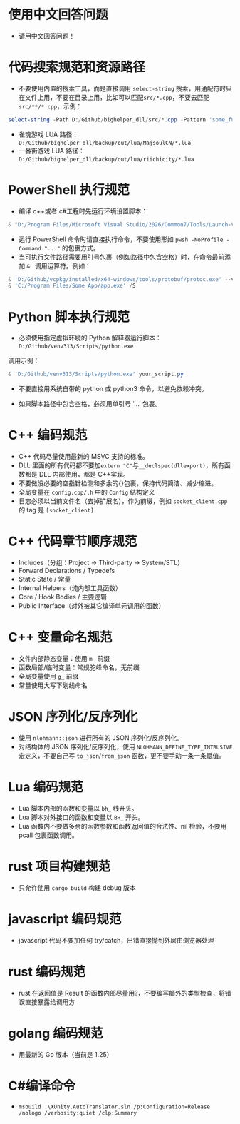 # 使用中文回答问题

- 请用中文回答问题！

# 代码搜索规范和资源路径

- 不要使用内置的搜索工具，而是直接调用 `select-string` 搜索，用通配符时只在文件上用，不要在目录上用，比如可以匹配`src/*.cpp`，不要去匹配`src/**/*.cpp`，示例：

```powershell
select-string -Path D:/Github/bighelper_dll/src/*.cpp -Pattern 'some_function'
```

- 雀魂游戏 LUA 路径： `D:/Github/bighelper_dll/backup/out/lua/MajsoulCN/*.lua`
- 一番街游戏 LUA 路径： `D:/Github/bighelper_dll/backup/out/lua/riichicity/*.lua`

# PowerShell 执行规范

- 编译 c++或者 c#工程时先运行环境设置脚本：

```powershell
& "D:/Program Files/Microsoft Visual Studio/2026/Common7/Tools/Launch-VsDevShell.ps1" -Arch amd64 -HostArch amd64
```

- 运行 PowerShell 命令时请直接执行命令，不要使用形如 `pwsh -NoProfile -Command "..."` 的包裹方式。
- 当可执行文件路径需要用引号包裹（例如路径中包含空格）时，在命令最前添加 `& ` 调用运算符。例如：

```powershell
& 'D:/Github/vcpkg/installed/x64-windows/tools/protobuf/protoc.exe' --version
& 'C:/Program Files/Some App/app.exe' /S
```

# Python 脚本执行规范

- 必须使用指定虚拟环境的 Python 解释器运行脚本： `D:/Github/venv313/Scripts/python.exe`

调用示例：

```powershell
& 'D:/Github/venv313/Scripts/python.exe' your_script.py
```

- 不要直接用系统自带的 python 或 python3 命令，以避免依赖冲突。

- 如果脚本路径中包含空格，必须用单引号 '...' 包裹。

# C++ 编码规范

- C++ 代码尽量使用最新的 MSVC 支持的标准。
- DLL 里面的所有代码都不要加`extern "C"`与`__declspec(dllexport)`，所有函数都是 DLL 内部使用，都是 C++实现。
- 不要做没必要的空指针检测和多余的{}包裹，保持代码简洁、减少缩进。
- 全局变量在 `config.cpp/.h` 中的 `Config` 结构定义
- 日志必须以当前文件名（去掉扩展名），作为前缀，例如 `socket_client.cpp` 的 tag 是 `[socket_client]`

# C++ 代码章节顺序规范

- Includes（分组：Project -> Third-party -> System/STL）
- Forward Declarations / Typedefs
- Static State / 常量
- Internal Helpers（纯内部工具函数）
- Core / Hook Bodies / 主要逻辑
- Public Interface（对外被其它编译单元调用的函数）

# C++ 变量命名规范

- 文件内部静态变量：使用 `m_` 前缀
- 函数局部/临时变量：常规驼峰命名，无前缀
- 全局变量使用 `g_` 前缀
- 常量使用大写下划线命名

# JSON 序列化/反序列化

- 使用 `nlohmann::json` 进行所有的 JSON 序列化/反序列化。
- 对结构体的 JSON 序列化/反序列化，使用 `NLOHMANN_DEFINE_TYPE_INTRUSIVE` 宏定义，不要自己写 `to_json`/`from_json` 函数，更不要手动一条一条赋值。

# Lua 编码规范

- Lua 脚本内部的函数和变量以 `bh_` 线开头。
- Lua 脚本对外接口的函数和变量以 `BH_` 开头。
- Lua 函数内不要做多余的函数参数和函数返回值的合法性、nil 检验，不要用 pcall 包裹函数调用。

# rust 项目构建规范

- 只允许使用 `cargo build` 构建 debug 版本

# javascript 编码规范

- javascript 代码不要加任何 try/catch，出错直接抛到外层由浏览器处理

# rust 编码规范

- rust 在返回值是 Result 的函数内部尽量用?，不要编写额外的类型检查，将错误直接暴露给调用方

# golang 编码规范

- 用最新的 Go 版本（当前是 1.25）

# C#编译命令

- `msbuild .\XUnity.AutoTranslator.sln /p:Configuration=Release /nologo /verbosity:quiet /clp:Summary`
